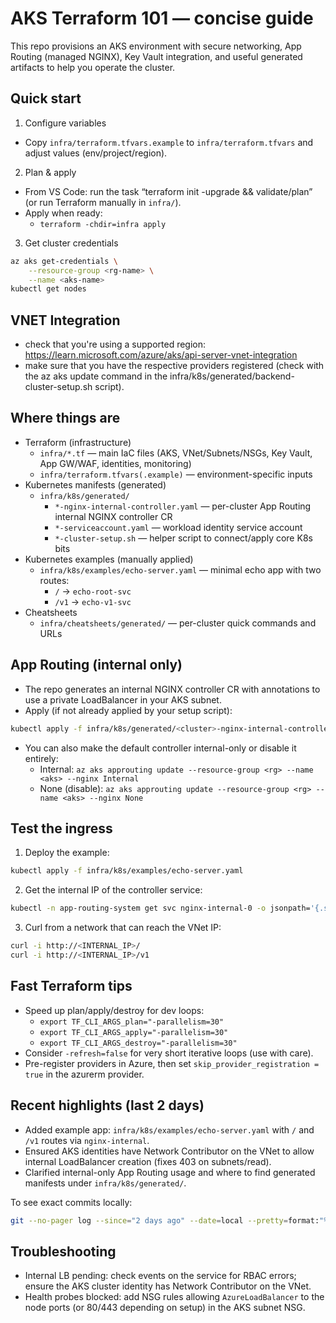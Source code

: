 # AKS Terraform 101 — concise guide

This repo provisions an AKS environment with secure networking, App Routing (managed NGINX), Key Vault integration, and useful generated artifacts to help you operate the cluster.

## Quick start

1) Configure variables
- Copy `infra/terraform.tfvars.example` to `infra/terraform.tfvars` and adjust values (env/project/region).

2) Plan & apply
- From VS Code: run the task “terraform init -upgrade && validate/plan” (or run Terraform manually in `infra/`).
- Apply when ready:
    - `terraform -chdir=infra apply`

3) Get cluster credentials
```bash
az aks get-credentials \
    --resource-group <rg-name> \
    --name <aks-name>
kubectl get nodes
```
## VNET Integration
- check that you're using a supported region: https://learn.microsoft.com/azure/aks/api-server-vnet-integration
- make sure that you have the respective providers registered (check with the az aks update command in the infra/k8s/generated/backend-cluster-setup.sh script).
## Where things are

- Terraform (infrastructure)
    - `infra/*.tf` — main IaC files (AKS, VNet/Subnets/NSGs, Key Vault, App GW/WAF, identities, monitoring)
    - `infra/terraform.tfvars(.example)` — environment-specific inputs
- Kubernetes manifests (generated)
    - `infra/k8s/generated/`
        - `*-nginx-internal-controller.yaml` — per-cluster App Routing internal NGINX controller CR
        - `*-serviceaccount.yaml` — workload identity service account
        - `*-cluster-setup.sh` — helper script to connect/apply core K8s bits
- Kubernetes examples (manually applied)
    - `infra/k8s/examples/echo-server.yaml` — minimal echo app with two routes:
        - `/` → `echo-root-svc`
        - `/v1` → `echo-v1-svc`
- Cheatsheets
    - `infra/cheatsheets/generated/` — per-cluster quick commands and URLs

## App Routing (internal only)

- The repo generates an internal NGINX controller CR with annotations to use a private LoadBalancer in your AKS subnet.
- Apply (if not already applied by your setup script):
```bash
kubectl apply -f infra/k8s/generated/<cluster>-nginx-internal-controller.yaml
```
- You can also make the default controller internal-only or disable it entirely:
    - Internal: `az aks approuting update --resource-group <rg> --name <aks> --nginx Internal`
    - None (disable): `az aks approuting update --resource-group <rg> --name <aks> --nginx None`

## Test the ingress

1) Deploy the example:
```bash
kubectl apply -f infra/k8s/examples/echo-server.yaml
```
2) Get the internal IP of the controller service:
```bash
kubectl -n app-routing-system get svc nginx-internal-0 -o jsonpath='{.status.loadBalancer.ingress[0].ip}{"\n"}'
```
3) Curl from a network that can reach the VNet IP:
```bash
curl -i http://<INTERNAL_IP>/
curl -i http://<INTERNAL_IP>/v1
```

## Fast Terraform tips

- Speed up plan/apply/destroy for dev loops:
    - `export TF_CLI_ARGS_plan="-parallelism=30"`
    - `export TF_CLI_ARGS_apply="-parallelism=30"`
    - `export TF_CLI_ARGS_destroy="-parallelism=30"`
- Consider `-refresh=false` for very short iterative loops (use with care).
- Pre-register providers in Azure, then set `skip_provider_registration = true` in the azurerm provider.

## Recent highlights (last 2 days)

- Added example app: `infra/k8s/examples/echo-server.yaml` with `/` and `/v1` routes via `nginx-internal`.
- Ensured AKS identities have Network Contributor on the VNet to allow internal LoadBalancer creation (fixes 403 on subnets/read).
- Clarified internal-only App Routing usage and where to find generated manifests under `infra/k8s/generated/`.

To see exact commits locally:
```bash
git --no-pager log --since="2 days ago" --date=local --pretty=format:"%h %ad %s" --name-status
```

## Troubleshooting

- Internal LB pending: check events on the service for RBAC errors; ensure the AKS cluster identity has Network Contributor on the VNet.
- Health probes blocked: add NSG rules allowing `AzureLoadBalancer` to the node ports (or 80/443 depending on setup) in the AKS subnet NSG.